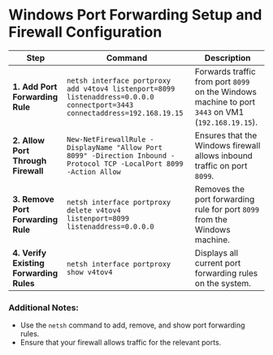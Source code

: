 # Windows Port Forwarding Setup and Firewall Configuration

| **Step**                        | **Command**                                                                                                                                                      | **Description**                                                                                                                                                                                                                                                                       |
|----------------------------------|------------------------------------------------------------------------------------------------------------------------------------------------------------------|---------------------------------------------------------------------------------------------------------------------------------------------------------------------------------------------------------------------------------------------------------------------------------------|
| **1. Add Port Forwarding Rule**  | `netsh interface portproxy add v4tov4 listenport=8099 listenaddress=0.0.0.0 connectport=3443 connectaddress=192.168.19.15`                                    | Forwards traffic from port `8099` on the Windows machine to port `3443` on VM1 (`192.168.19.15`).                                                                                                                                                                                 |
| **2. Allow Port Through Firewall** | `New-NetFirewallRule -DisplayName "Allow Port 8099" -Direction Inbound -Protocol TCP -LocalPort 8099 -Action Allow`                                                | Ensures that the Windows firewall allows inbound traffic on port `8099`.                                                                                                                                                                                                           |
| **3. Remove Port Forwarding Rule** | `netsh interface portproxy delete v4tov4 listenport=8099 listenaddress=0.0.0.0`                                                                                 | Removes the port forwarding rule for port `8099` from the Windows machine.                                                                                                                                                                                                         |
| **4. Verify Existing Forwarding Rules** | `netsh interface portproxy show v4tov4`                                                                                                                           | Displays all current port forwarding rules on the system.                                                                                                                                                                                                                           |

### Additional Notes:
- Use the `netsh` command to add, remove, and show port forwarding rules.
- Ensure that your firewall allows traffic for the relevant ports.
